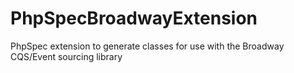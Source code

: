 PhpSpecBroadwayExtension
========================

PhpSpec extension to generate classes for use with the Broadway CQS/Event sourcing library
